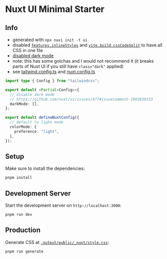 # Nuxt UI Minimal Starter

## Info

- generated with `npx nuxi init -t ui`
- disabled [`features.inlineStyles`](https://nuxt.com/docs/guide/going-further/features#inlinestyles) and [`vite.build.cssCodeSplit`](https://vitejs.dev/config/build-options#build-csscodesplit) to have all CSS in one file
- [disabled dark mode](https://github.com/nuxt/ui/issues/877#issuecomment-1965839333)
- note: this has some gotchas and I would not recommend it (it breaks parts of Nuxt UI if you still have `class="dark"` applied)
- see [tailwind.config.ts](tailwind.config.ts) and [nuxt.config.ts](nuxt.config.ts)

```ts
import type { Config } from "tailwindcss";

export default <Partial<Config>>{
  // disable dark mode
  // https://github.com/nuxt/ui/issues/877#issuecomment-1965839333
  darkMode: [],
};
```

```ts
export default defineNuxtConfig({
  // default to light mode
  colorMode: {
    preference: "light",
  },
});
```

## Setup

Make sure to install the dependencies:

```bash
pnpm install
```

## Development Server

Start the development server on `http://localhost:3000`:

```bash
pnpm run dev
```

## Production

Generate CSS at [`.output/public/_nuxt/style.css`](.output/public/_nuxt/style.css):

```bash
pnpm run generate
```
